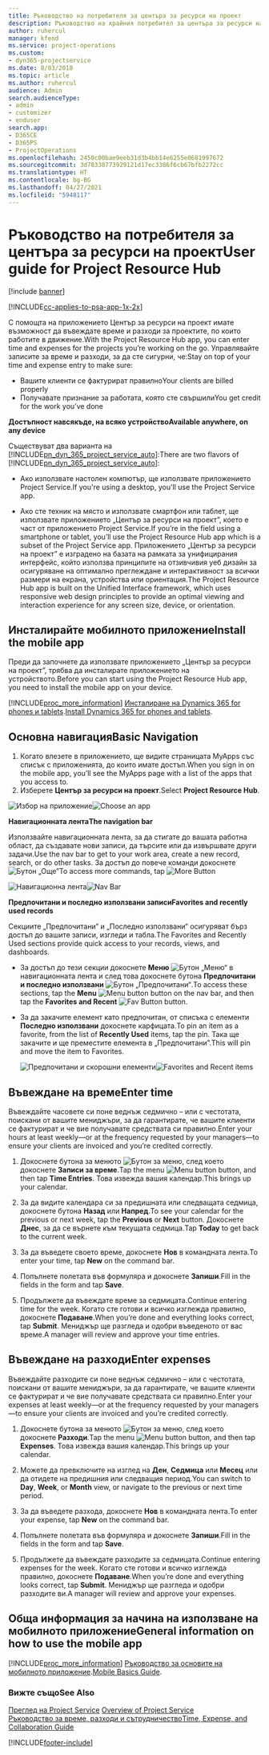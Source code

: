 ```yaml
---
title: Ръководство на потребителя за центъра за ресурси на проект
description: Ръководство на крайния потребител за центъра за ресурси на проект за Project Service
author: ruhercul
manager: kfend
ms.service: project-operations
ms.custom:
- dyn365-projectservice
ms.date: 8/03/2018
ms.topic: article
ms.author: ruhercul
audience: Admin
search.audienceType:
- admin
- customizer
- enduser
search.app:
- D365CE
- D365PS
- ProjectOperations
ms.openlocfilehash: 2450c00bae9eeb31d3b4bb14e6255e0681997672
ms.sourcegitcommit: 3d78338773929121d17ec3386f6cb67bfb2272cc
ms.translationtype: HT
ms.contentlocale: bg-BG
ms.lasthandoff: 04/27/2021
ms.locfileid: "5948117"
---
```

# <a name="user-guide-for-project-resource-hub"></a><span data-ttu-id="3256b-103">Ръководство на потребителя за центъра за ресурси на проект</span><span class="sxs-lookup"><span data-stu-id="3256b-103">User guide for Project Resource Hub</span></span>

[!include [banner](../includes/psa-now-project-operations.md)]

[!INCLUDE[cc-applies-to-psa-app-1x-2x](../includes/cc-applies-to-psa-app-1x-2x.md)]

<span data-ttu-id="3256b-104">С помощта на приложението Център за ресурси на проект имате възможност да въвеждате време и разходи за проектите, по които работите в движение.</span><span class="sxs-lookup"><span data-stu-id="3256b-104">With the Project Resource Hub app, you can enter time and expenses for the projects you’re working on the go.</span></span> <span data-ttu-id="3256b-105">Управлявайте записите за време и разходи, за да сте сигурни, че:</span><span class="sxs-lookup"><span data-stu-id="3256b-105">Stay on top of your time and expense entry to make sure:</span></span>

- <span data-ttu-id="3256b-106">Вашите клиенти се фактурират правилно</span><span class="sxs-lookup"><span data-stu-id="3256b-106">Your clients are billed properly</span></span>
- <span data-ttu-id="3256b-107">Получавате признание за работата, която сте свършили</span><span class="sxs-lookup"><span data-stu-id="3256b-107">You get credit for the work you’ve done</span></span>

<span data-ttu-id="3256b-108">**Достъпност навсякъде, на всяко устройство**</span><span class="sxs-lookup"><span data-stu-id="3256b-108">**Available anywhere, on any device**</span></span>

<span data-ttu-id="3256b-109">Съществуват два варианта на [!INCLUDE[pn_dyn_365_project_service_auto](../includes/pn-dyn-365-project-service-auto.md)]:</span><span class="sxs-lookup"><span data-stu-id="3256b-109">There are two flavors of [!INCLUDE[pn_dyn_365_project_service_auto](../includes/pn-dyn-365-project-service-auto.md)]:</span></span> 

- <span data-ttu-id="3256b-110">Ако използвате настолен компютър, ще използвате приложението Project Service.</span><span class="sxs-lookup"><span data-stu-id="3256b-110">If you're using a desktop, you'll use the Project Service app.</span></span> 

- <span data-ttu-id="3256b-111">Ако сте техник на място и използвате смартфон или таблет, ще използвате приложението „Център за ресурси на проект”, което е част от приложението Project Service.</span><span class="sxs-lookup"><span data-stu-id="3256b-111">If you’re in the field using a smartphone or tablet, you’ll use the Project Resource Hub app which is a subset of the Project Service  app.</span></span> <span data-ttu-id="3256b-112">Приложението „Център за ресурси на проект” е изградено на базата на рамката за унифицирания интерфейс, който използва принципите на отзивчивия уеб дизайн за осигуряване на оптимално преглеждане и интерактивност за всички размери на екрана, устройства или ориентация.</span><span class="sxs-lookup"><span data-stu-id="3256b-112">The Project Resource Hub app is built on the Unified Interface framework, which uses responsive web design principles to provide an optimal viewing and interaction experience for any screen size, device, or orientation.</span></span> 


## <a name="install-the-mobile-app"></a><span data-ttu-id="3256b-113">Инсталирайте мобилното приложение</span><span class="sxs-lookup"><span data-stu-id="3256b-113">Install the mobile app</span></span>
<span data-ttu-id="3256b-114">Преди да започнете да използвате приложението „Център за ресурси на проект”, трябва да инсталирате приложението на устройството.</span><span class="sxs-lookup"><span data-stu-id="3256b-114">Before you can start using the Project Resource Hub app, you need to install the mobile app on your device.</span></span> 

[!INCLUDE[proc_more_information](../includes/proc-more-information.md)] <span data-ttu-id="3256b-115">[Инсталиране на Dynamics 365 for phones и tablets](/dynamics365/mobile-app/install-dynamics-365-for-phones-and-tablets).</span><span class="sxs-lookup"><span data-stu-id="3256b-115">[Install Dynamics 365 for phones and tablets](/dynamics365/mobile-app/install-dynamics-365-for-phones-and-tablets).</span></span>

## <a name="basic-navigation"></a><span data-ttu-id="3256b-116">Основна навигация</span><span class="sxs-lookup"><span data-stu-id="3256b-116">Basic Navigation</span></span>
1.  <span data-ttu-id="3256b-117">Когато влезете в приложението, ще видите страницата MyApps със списък с приложенията, до които имате достъп.</span><span class="sxs-lookup"><span data-stu-id="3256b-117">When you sign in on the mobile app, you’ll see the MyApps page with a list of the apps that you access to.</span></span> 
2.  <span data-ttu-id="3256b-118">Изберете **Център за ресурси на проект**.</span><span class="sxs-lookup"><span data-stu-id="3256b-118">Select **Project Resource Hub**.</span></span>

<span data-ttu-id="3256b-119">![Избор на приложение](media/chooseApp_1.png "Избор на приложение")</span><span class="sxs-lookup"><span data-stu-id="3256b-119">![Choose an app](media/chooseApp_1.png "Choose an app")</span></span>

<span data-ttu-id="3256b-120">**Навигационната лента**</span><span class="sxs-lookup"><span data-stu-id="3256b-120">**The navigation bar**</span></span>

<span data-ttu-id="3256b-121">Използвайте навигационната лента, за да стигате до вашата работна област, да създавате нови записи, да търсите или да извършвате други задачи.</span><span class="sxs-lookup"><span data-stu-id="3256b-121">Use the nav bar to get to your work area, create a new record, search, or do other tasks.</span></span> <span data-ttu-id="3256b-122">За достъп до повече команди докоснете ![Бутон „Още”](media/MoreButton.png "Бутон „Повече”")</span><span class="sxs-lookup"><span data-stu-id="3256b-122">To access more commands, tap ![More Button](media/MoreButton.png "More Button")</span></span>

<span data-ttu-id="3256b-123">![Навигационна лента](media/NavBar_2.png "Лента за навигация")</span><span class="sxs-lookup"><span data-stu-id="3256b-123">![Nav Bar](media/NavBar_2.png "Nav Bar")</span></span>

<span data-ttu-id="3256b-124">**Предпочитани и последно използвани записи**</span><span class="sxs-lookup"><span data-stu-id="3256b-124">**Favorites and recently used records**</span></span>

<span data-ttu-id="3256b-125">Секциите „Предпочитани“ и „Последно използвани“ осигуряват бърз достъп до вашите записи, изгледи и табла.</span><span class="sxs-lookup"><span data-stu-id="3256b-125">The Favorites and Recently Used sections provide quick access to your records, views, and dashboards.</span></span> 

- <span data-ttu-id="3256b-126">За достъп до тези секции докоснете **Меню** ![Бутон „Меню“](media/MenuButton.png "Бутон за меню") в навигационната лента и след това докоснете бутона **Предпочитани и последно използвани** ![Бутон „Предпочитани“](media/FavButton.png "Бутон за предпочитани").</span><span class="sxs-lookup"><span data-stu-id="3256b-126">To access these sections, tap the **Menu** ![Menu button](media/MenuButton.png "Menu button") button on the nav bar, and then tap the **Favorites and Recent** ![Fav Button](media/FavButton.png "Fav Button") button.</span></span>

- <span data-ttu-id="3256b-127">За да закачите елемент като предпочитан, от списъка с елементи **Последно използвани** докоснете карфицата.</span><span class="sxs-lookup"><span data-stu-id="3256b-127">To pin an item as a favorite, from the list of **Recently Used** items, tap the pin.</span></span> <span data-ttu-id="3256b-128">Така ще закачите и ще преместите елемента в „Предпочитани”.</span><span class="sxs-lookup"><span data-stu-id="3256b-128">This will pin and move the item to Favorites.</span></span>

  <span data-ttu-id="3256b-129">![Предпочитани и скорошни елементи](media/Favs_3.png "Предпочитани и скорошни елементи")</span><span class="sxs-lookup"><span data-stu-id="3256b-129">![Favorites and Recent items](media/Favs_3.png "Favorites and Recent items")</span></span>
 
## <a name="enter-time"></a><span data-ttu-id="3256b-130">Въвеждане на време</span><span class="sxs-lookup"><span data-stu-id="3256b-130">Enter time</span></span>
<span data-ttu-id="3256b-131">Въвеждайте часовете си поне веднъж седмично – или с честотата, поискани от вашите мениджъри, за да гарантирате, че вашите клиенти се фактурират и че вие получавате средствата си правилно.</span><span class="sxs-lookup"><span data-stu-id="3256b-131">Enter your hours at least weekly—or at the frequency requested by your managers—to ensure your clients are invoiced and you’re credited correctly.</span></span>

1. <span data-ttu-id="3256b-132">Докоснете бутона за менюто ![Бутон за меню](media/MenuButton.png "Бутон за меню"), след което докоснете **Записи за време**.</span><span class="sxs-lookup"><span data-stu-id="3256b-132">Tap the menu ![Menu button](media/MenuButton.png "Menu button") button, and then tap **Time Entries**.</span></span> <span data-ttu-id="3256b-133">Това извежда вашия календар.</span><span class="sxs-lookup"><span data-stu-id="3256b-133">This brings up your calendar.</span></span>

2. <span data-ttu-id="3256b-134">За да видите календара си за предишната или следващата седмица, докоснете бутона **Назад** или **Напред**.</span><span class="sxs-lookup"><span data-stu-id="3256b-134">To see your calendar for the previous or next week, tap the **Previous** or **Next** button.</span></span> <span data-ttu-id="3256b-135">Докоснете **Днес**, за да се върнете към текущата седмица.</span><span class="sxs-lookup"><span data-stu-id="3256b-135">Tap **Today** to get back to the current week.</span></span>

3. <span data-ttu-id="3256b-136">За да въведете своето време, докоснете **Нов** в командната лента.</span><span class="sxs-lookup"><span data-stu-id="3256b-136">To enter your time, tap **New** on the command bar.</span></span> 

4. <span data-ttu-id="3256b-137">Попълнете полетата във формуляра и докоснете **Запиши**.</span><span class="sxs-lookup"><span data-stu-id="3256b-137">Fill in the fields in the form and tap **Save**.</span></span>

5. <span data-ttu-id="3256b-138">Продължете да въвеждате време за седмицата.</span><span class="sxs-lookup"><span data-stu-id="3256b-138">Continue entering time for the week.</span></span> <span data-ttu-id="3256b-139">Когато сте готови и всичко изглежда правилно, докоснете **Подаване**.</span><span class="sxs-lookup"><span data-stu-id="3256b-139">When you’re done and everything looks correct, tap **Submit**.</span></span> <span data-ttu-id="3256b-140">Мениджър ще разгледа и одобри въведеното от вас време.</span><span class="sxs-lookup"><span data-stu-id="3256b-140">A manager will review and approve your time entries.</span></span>

## <a name="enter-expenses"></a><span data-ttu-id="3256b-141">Въвеждане на разходи</span><span class="sxs-lookup"><span data-stu-id="3256b-141">Enter expenses</span></span> 
<span data-ttu-id="3256b-142">Въвеждайте разходите си поне веднъж седмично – или с честотата, поискани от вашите мениджъри, за да гарантирате, че вашите клиенти се фактурират и че вие получавате средствата си правилно.</span><span class="sxs-lookup"><span data-stu-id="3256b-142">Enter your expenses at least weekly—or at the frequency requested by your managers—to ensure your clients are invoiced and you’re credited correctly.</span></span>

1. <span data-ttu-id="3256b-143">Докоснете бутона за менюто ![Бутон за меню](media/MenuButton.png "Бутон за меню"), след което докоснете **Разходи**.</span><span class="sxs-lookup"><span data-stu-id="3256b-143">Tap the menu ![Menu button](media/MenuButton.png "Menu button") button, and then tap **Expenses**.</span></span> <span data-ttu-id="3256b-144">Това извежда вашия календар.</span><span class="sxs-lookup"><span data-stu-id="3256b-144">This brings up your calendar.</span></span>

2. <span data-ttu-id="3256b-145">Можете да превключите на изглед на **Ден**, **Седмица** или **Месец** или да отидете на предишния или следващия период.</span><span class="sxs-lookup"><span data-stu-id="3256b-145">You can switch to **Day**, **Week**, or **Month** view, or navigate to the previous or next time period.</span></span> 

3. <span data-ttu-id="3256b-146">За да въведете разхода, докоснете **Нов** в командната лента.</span><span class="sxs-lookup"><span data-stu-id="3256b-146">To enter your expense, tap **New** on the command bar.</span></span> 

4. <span data-ttu-id="3256b-147">Попълнете полетата във формуляра и докоснете **Запиши**.</span><span class="sxs-lookup"><span data-stu-id="3256b-147">Fill in the fields in the form and tap **Save**.</span></span>

5. <span data-ttu-id="3256b-148">Продължете да въвеждате разходите за седмицата.</span><span class="sxs-lookup"><span data-stu-id="3256b-148">Continue entering expenses for the week.</span></span> <span data-ttu-id="3256b-149">Когато сте готови и всичко изглежда правилно, докоснете **Подаване**.</span><span class="sxs-lookup"><span data-stu-id="3256b-149">When you’re done and everything looks correct, tap **Submit**.</span></span> <span data-ttu-id="3256b-150">Мениджър ще разгледа и одобри разходите ви.</span><span class="sxs-lookup"><span data-stu-id="3256b-150">A manager will review and approve your expenses.</span></span>

## <a name="general-information-on-how-to-use-the-mobile-app"></a><span data-ttu-id="3256b-151">Обща информация за начина на използване на мобилното приложение</span><span class="sxs-lookup"><span data-stu-id="3256b-151">General information on how to use the mobile app</span></span> 
[!INCLUDE[proc_more_information](../includes/proc-more-information.md)] <span data-ttu-id="3256b-152">[Ръководство за основите на мобилното приложение](/dynamics365/mobile-app/dynamics-365-phones-tablets-users-guide).</span><span class="sxs-lookup"><span data-stu-id="3256b-152">[Mobile Basics Guide](/dynamics365/mobile-app/dynamics-365-phones-tablets-users-guide).</span></span>

### <a name="see-also"></a><span data-ttu-id="3256b-153">Вижте също</span><span class="sxs-lookup"><span data-stu-id="3256b-153">See Also</span></span>  
 <span data-ttu-id="3256b-154">[Преглед на Project Service](../psa/overview.md) </span><span class="sxs-lookup"><span data-stu-id="3256b-154">[Overview of Project Service](../psa/overview.md) </span></span>  
 [<span data-ttu-id="3256b-155">Ръководство за време, разходи и сътрудничество</span><span class="sxs-lookup"><span data-stu-id="3256b-155">Time, Expense, and Collaboration Guide</span></span>](../psa/time-expense-collaboration-guide.md)   
 


[!INCLUDE[footer-include](../includes/footer-banner.md)]